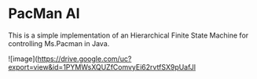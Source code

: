 # PacMan AI

This is a simple implementation of an Hierarchical Finite State Machine for controlling Ms.Pacman in Java.

![image](https://drive.google.com/uc?export=view&id=1PYMWsXQUZfComvyEi62rvtfSX9pUafJl

